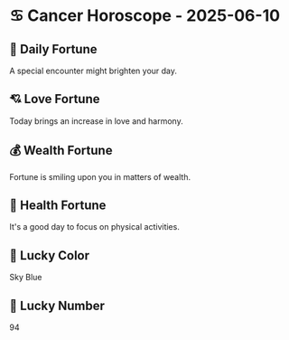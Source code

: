 # ♋ Cancer Horoscope - 2025-06-10

## 🎯 Daily Fortune

A special encounter might brighten your day.

## 💘 Love Fortune

Today brings an increase in love and harmony.

## 💰 Wealth Fortune

Fortune is smiling upon you in matters of wealth.

## 🌱 Health Fortune

It's a good day to focus on physical activities.

## 🎨 Lucky Color

Sky Blue

## 🔢 Lucky Number

94
